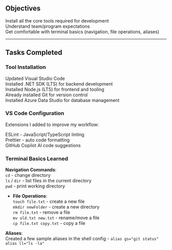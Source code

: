 

## Objectives
Install all the core tools required for development  
Understand team/program expectations  
Get comfortable with terminal basics (navigation, file operations, aliases)  

---

## Tasks Completed
### Tool Installation
Updated Visual Studio Code  
Installed .NET SDK (LTS) for backend development  
Installed Node.js (LTS) for frontend and tooling  
Already installed Git for version control  
Installed Azure Data Studio for database management  

### VS Code Configuration
Extensions I added to improve my workflow:  

ESLint - JavaScript/TypeScript linting  
Prettier - auto code formatting  
GitHub Copilot AI code suggestions  
  

### Terminal Basics Learned
 **Navigation Commands**:  
   `cd` - change directory  
   `ls` / `dir` - list files in the current directory  
   `pwd` - print working directory  

- **File Operations**:  
  `touch file.txt` - create a new file  
   `mkdir newFolder` - create a new directory  
   `rm file.txt` - remove a file  
   `mv old.txt new.txt` - rename/move a file  
 `cp file.txt copy.txt` - copy a file  

 **Aliases**:  
  Created a few sample aliases in the shell config - 
    `alias gs="git status"`  
     `alias ll="ls -la"`  
